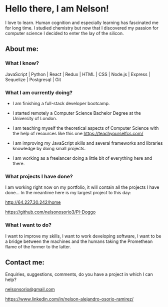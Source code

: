 # Hello there, I am Nelson!
I love to learn. Human cognition and especially learning has fascinated me for long time. I studied chemistry but now that I discovered my passion for computer science I decided to enter the lay of the silicon.


## About me:
### What I know?
  JavaScript |
  Python |
  React |
  Redux |
  HTML |
  CSS |
  Node.js |
  Express |
  Sequelize |
  Postgresql |
  Git
  
### What I am currently doing?
  * I am finishing a full-stack developer bootcamp.
  
  * I started remotely a Computer Science Bachelor Degree at the University of London.
  
  * I am teaching myself the theoretical aspects of Computer Science with the help of resources like this one https://teachyourselfcs.com/
  
  * I am improving my JavaScript skills and several frameworks and libraries knowledge by doing small projects. 
  
  * I am working as a freelancer doing a little bit of everything here and there. 
 ### What projects I have done?
  
  I am working right now on my portfolio, it will contain all the projects I have done... In the meantime here is my largest project to this day:
    
   http://64.227.30.242/home 
    
   https://github.com/nelsonosorio3/PI-Doggo
 ### What I want to do?
  I want to improve my skills, I want to work developing software, I want to be a bridge between the machines and the humans taking the Promethean flame of the former to the latter.
  
  ## Contact me:
Enquiries, suggestions, comments, do you have a project in which I can help?
  
  nelsonsorio@gmail.com
  
  https://www.linkedin.com/in/nelson-alejandro-osorio-ramirez/
  

